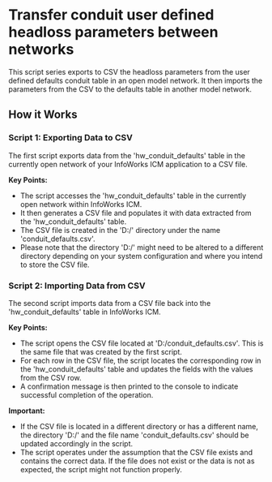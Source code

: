 # Transfer conduit user defined headloss parameters between networks

This script series exports to CSV the headloss parameters from the user defined defaults conduit table in an open model network. It then imports the parameters from the CSV to the defaults table in another model network.

## How it Works

### Script 1: Exporting Data to CSV
The first script exports data from the 'hw_conduit_defaults' table in the currently open network of your InfoWorks ICM application to a CSV file.

**Key Points:**

- The script accesses the 'hw_conduit_defaults' table in the currently open network within InfoWorks ICM.
- It then generates a CSV file and populates it with data extracted from the 'hw_conduit_defaults' table.
- The CSV file is created in the 'D:/' directory under the name 'conduit_defaults.csv'.
- Please note that the directory 'D:/' might need to be altered to a different directory depending on your system configuration and where you intend to store the CSV file.

### Script 2: Importing Data from CSV
The second script imports data from a CSV file back into the 'hw_conduit_defaults' table in InfoWorks ICM.

**Key Points:**

- The script opens the CSV file located at 'D:/conduit_defaults.csv'. This is the same file that was created by the first script.
- For each row in the CSV file, the script locates the corresponding row in the 'hw_conduit_defaults' table and updates the fields with the values from the CSV row.
- A confirmation message is then printed to the console to indicate successful completion of the operation.

**Important:**

- If the CSV file is located in a different directory or has a different name, the directory 'D:/' and the file name 'conduit_defaults.csv' should be updated accordingly in the script.
- The script operates under the assumption that the CSV file exists and contains the correct data. If the file does not exist or the data is not as expected, the script might not function properly.